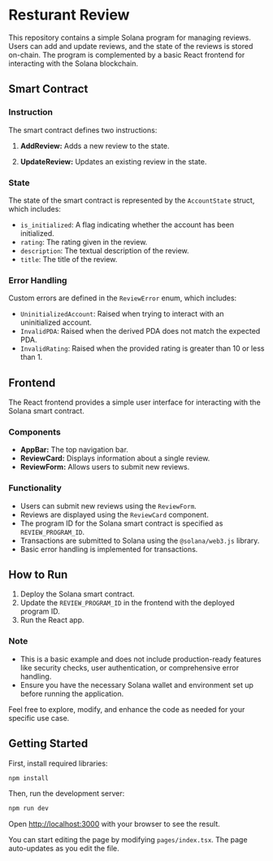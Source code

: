 # Resturant Review

This repository contains a simple Solana program for managing reviews. Users can add and update reviews, and the state of the reviews is stored on-chain. The program is complemented by a basic React frontend for interacting with the Solana blockchain.

## Smart Contract

### Instruction

The smart contract defines two instructions:

1. **AddReview:** Adds a new review to the state.

2. **UpdateReview:** Updates an existing review in the state.

### State

The state of the smart contract is represented by the `AccountState` struct, which includes:

- `is_initialized`: A flag indicating whether the account has been initialized.
- `rating`: The rating given in the review.
- `description`: The textual description of the review.
- `title`: The title of the review.

### Error Handling

Custom errors are defined in the `ReviewError` enum, which includes:

- `UninitializedAccount`: Raised when trying to interact with an uninitialized account.
- `InvalidPDA`: Raised when the derived PDA does not match the expected PDA.
- `InvalidRating`: Raised when the provided rating is greater than 10 or less than 1.

## Frontend

The React frontend provides a simple user interface for interacting with the Solana smart contract.

### Components

- **AppBar:** The top navigation bar.
- **ReviewCard:** Displays information about a single review.
- **ReviewForm:** Allows users to submit new reviews.

### Functionality

- Users can submit new reviews using the `ReviewForm`.
- Reviews are displayed using the `ReviewCard` component.
- The program ID for the Solana smart contract is specified as `REVIEW_PROGRAM_ID`.
- Transactions are submitted to Solana using the `@solana/web3.js` library.
- Basic error handling is implemented for transactions.

## How to Run

1. Deploy the Solana smart contract.
2. Update the `REVIEW_PROGRAM_ID` in the frontend with the deployed program ID.
3. Run the React app.

### Note

- This is a basic example and does not include production-ready features like security checks, user authentication, or comprehensive error handling.
- Ensure you have the necessary Solana wallet and environment set up before running the application.

Feel free to explore, modify, and enhance the code as needed for your specific use case.

## Getting Started

First, install required libraries:

```bash
npm install
```

Then, run the development server:

```bash
npm run dev
```

Open [http://localhost:3000](http://localhost:3000) with your browser to see the result.

You can start editing the page by modifying `pages/index.tsx`. The page auto-updates as you edit the file.
